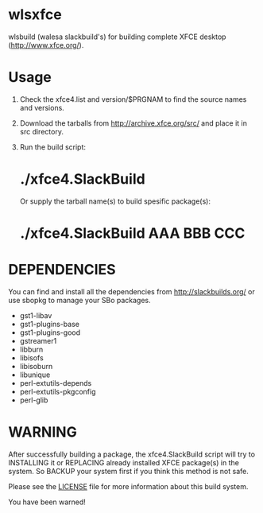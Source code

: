 wlsxfce
=======

wlsbuild (walesa slackbuild's) for building complete XFCE desktop (http://www.xfce.org/).

Usage
=======

1. Check the xfce4.list and version/$PRGNAM to find the source names and versions.
2. Download the tarballs from http://archive.xfce.org/src/ and place it in src directory.
3. Run the build script:
     
     # ./xfce4.SlackBuild
   
   Or supply the tarball name(s) to build spesific package(s):
     
     # ./xfce4.SlackBuild AAA BBB CCC

DEPENDENCIES
=======

You can find and install all the dependencies from http://slackbuilds.org/
or use sbopkg to manage your SBo packages.

* gst1-libav
* gst1-plugins-base
* gst1-plugins-good
* gstreamer1
* libburn
* libisofs
* libisoburn
* libunique
* perl-extutils-depends
* perl-extutils-pkgconfig
* perl-glib

WARNING
=======

After successfully building a package, the xfce4.SlackBuild script will try to INSTALLING it
or REPLACING already installed XFCE package(s) in the system. So BACKUP your system first
if you think this method is not safe.

Please see the <a href="LICENSE">LICENSE</a> file for more information about this build system.

You have been warned!
